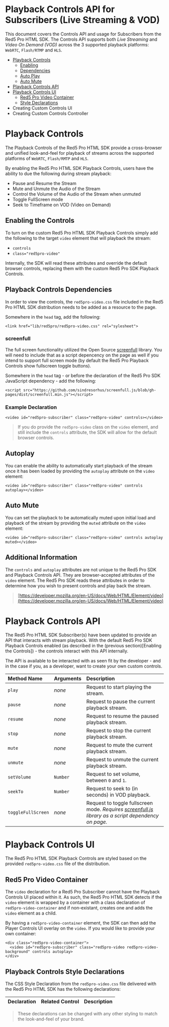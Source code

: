 # Playback Controls API for Subscribers (Live Streaming & VOD)
This document covers the Controls API and usage for Subscribers from the Red5 Pro HTML SDK. The Controls API supports both _Live Streaming_ and _Video On Demand (VOD)_ across the 3 supported playback platforms: `WebRTC`, `Flash/RTMP` and `HLS`.

* [Playback Controls](#playback-controls)
  * [Enabling](#enabling-the-controls)
  * [Dependencies](#playback-controls-dependencies)
  * [Auto Play](#autoplay)
  * [Auto Mute](#auto-mute)
* [Playback Controls API](#playback-controls-api)
* [Playback Controls UI](#playback-controls-ui)
  * [Red5 Pro Video Container](#red5pro-video-container)
  * [Style Declarations](#playback-controls-style-declarations)
* Creating Custom Controls UI
* Creating Custom Controls Controller

# Playback Controls
The Playback Controls of the Red5 Pro HTML SDK provide a cross-browser and unified look-and-feel for playback of streams across the supported platforms of `WebRTC`, `Flash/RMTP` and `HLS`.

By enabling the Red5 Pro HTML SDK Playback Controls, users have the ability to due the following during stream playback:

* Pause and Resume the Stream
* Mute and Unmute the Audio of the Stream
* Control the Volume of the Audio of the Stream when unmuted
* Toggle FullScreen mode
* Seek to Timeframe on VOD (Video on Demand)

## Enabling the Controls
To turn on the custom Red5 Pro HTML SDK Playback Controls simply add the following to the target `video` element that will playback the stream:

* `controls`
* `class="red5pro-video"`

Internally, the SDK will read these attributes and override the default browser controls, replacing them with the custom Red5 Pro SDK Playback Controls.

## Playback Controls Dependencies
In order to view the controls, the `red5pro-video.css` file included in the Red5 Pro HTML SDK distribution needs to be added as a resource to the page.

Somewhere in the `head` tag, add the following:

```
<link href="lib/red5pro/red5pro-video.css" rel="sylesheet">
```

### screenfull
The full screen functionality utilized the Open Source [screenfull](https://sindresorhus.com/screenfull.js/) library. You will need to include that as a script depencency on the page as well if you intend to support full screen mode (by default the Red5 Pro Playback Controls show fullscreen toggle buttons).

Somewhere in the `head` tag - or before the declaration of the Red5 Pro SDK JavaScript dependency - add the following:
```
<script src="https://github.com/sindresorhus/screenfull.js/blob/gh-pages/dist/screenfull.min.js"></script>
```

### Example Declaration

```
<video id="red5pro-subscriber" class="red5pro-video" controls></video>
```

> If you do provide the `red5pro-video` class on the `video` element, and still include the `controls` attribute, the SDK will allow for the default browser controls.

## Autoplay
You can enable the ability to automatically start playback of the stream once it has been loaded by providing the `autoplay` attribute on the `video` element:

```
<video id="red5pro-subscriber" class="red5pro-video" controls autoplay></video>
```

## Auto Mute
You can set the playback to be automatically muted upon initial load and playback of the stream by providing the `muted` attribute on the `video` element:

```
<video id="red5pro-subscriber" class="red5pro-video" controls autoplay muted></video>
```

## Additional Information
The `controls` and `autoplay` attributes are not unique to the Red5 Pro SDK and Playback Controls API. They are browser-accepted attributes of the `video` element. The Red5 Pro SDK reads these attributes in order to determine how you wish to present controls and play back the stream.

> [https://developer.mozilla.org/en-US/docs/Web/HTML/Element/video](https://developer.mozilla.org/en-US/docs/Web/HTML/Element/video)

# Playback Controls API
The Red5 Pro HTML SDK Subscriber(s) have been updated to provide an API that interacts with stream playback. With the default Red5 Pro SDK Playback Controls enabled (as described in the (previous section)[Enabling the Controls]) - the controls interact with this API internally.

The API is available to be interacted with as seen fit by the developer - and in the case if you, as a developer, want to create your own custom controls.

| Method Name | Arguments | Description |
| :--- | :--- | :--- |
| `play` | _none_ | Request to start playing the stream. |
| `pause` | _none_ | Request to pause the current playback stream. |
| `resume` | _none_ | Request to resume the paused playback stream. |
| `stop` | _none_ | Request to stop the current playback stream. |
| `mute` | _none_ | Request to mute the current playback stream. |
| `unmute` | _none_ | Request to unmute the current playback stream. |
| `setVolume` | `Number` | Request to set volume, between `0` and `1`. |
| `seekTo` | `Number` | Request to seek to (in seconds) in VOD playback. |
| `toggleFullScreen` | _none_ | Request to toggle fullscreen mode. _Requires [screenfull.js](https://sindresorhus.com/screenfull.js/) library as a script dependency on page._ |

# Playback Controls UI
The Red5 Pro HTML SDK Playback Controls are styled based on the provided `red5pro-video.css` file of the distribution.

## Red5 Pro Video Container
The `video` declaration for a Red5 Pro Subscriber cannot have the Playback Controls UI placed within it. As such, the Red5 Pro HTML SDK detects if the `video` element is wrapped by a container with a class declaration of `red5pro-video-container` and if non-existant, creates one and adds the `video` element as a child.

By having a `red5pro-video-container` element, the SDK can then add the Player Controls UI overlay on the `video`. If you would like to provide your own container:

```
<div class="red5pro-video-container">
  <video id="red5pro-subscriber" class="red5pro-video red5pro-video-background" controls autoplay>
</div>
```

## Playback Controls Style Declarations
The CSS Style Declaration from the `red5pro-video.css` file delivered with the Red5 Pro HTML SDK has the following declarations:

| Declaration | Related Control | Description |
| :--- | :--- | :--- |

> These declarations can be changed with any other styling to match the look-and-feel of your brand.
